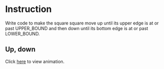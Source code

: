 # Instruction 
Write code to make the square square move up until its upper edge is at or past UPPER_BOUND and then down until its bottom edge is at or past LOWER_BOUND.

## Up, down 
Click [here](https://codeinplace.stanford.edu/cip4/share/ShEEtbc6s63nibkauHti) to view animation.
